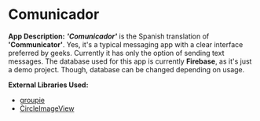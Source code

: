 # Comunicador

**App Description:**
***'Comunicador'*** is the Spanish translation of **'Communicator'**. Yes, it's a typical messaging app with a clear interface preferred by geeks. Currently it has only the option of sending text messages. The database used for this app is currently **Firebase**, as it's just a demo project. Though, database can be changed depending on usage.

**External Libraries Used:**
- [groupie](https://github.com/lisawray/groupie)
- [CircleImageView](https://github.com/hdodenhof/CircleImageView)
